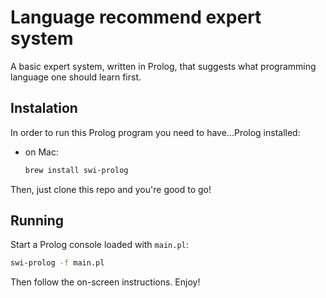 # Language recommend expert system
A basic expert system, written in Prolog, that suggests what programming language one should learn first.
## Instalation

In order to run this Prolog program you need to have...Prolog installed:

- on Mac:

  ```bash
  brew install swi-prolog
  ```

Then, just clone this repo and you're good to go!

## Running

Start a Prolog console loaded with `main.pl`:

```bash
swi-prolog -f main.pl
```

Then follow the on-screen instructions. Enjoy!
